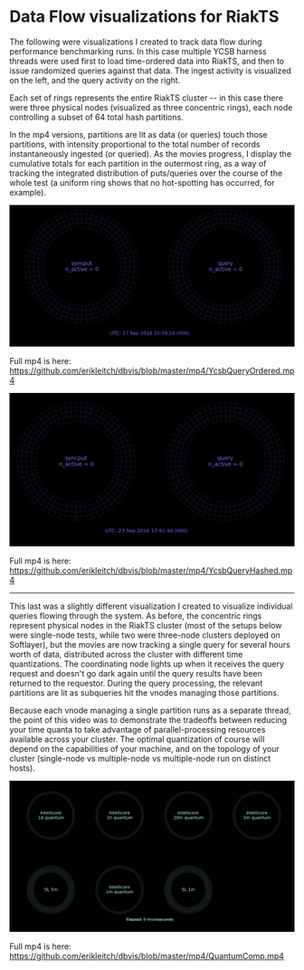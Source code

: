 # Data Flow visualizations for RiakTS

The following were visualizations I created to track data flow during
performance benchmarking runs.  In this case multiple YCSB harness
threads were used first to load time-ordered data into RiakTS, and
then to issue randomized queries against that data.  The ingest
activity is visualized on the left, and the query activity on the
right.

Each set of rings represents the entire RiakTS cluster -- in this case
there were three physical nodes (visualized as three concentric
rings), each node controlling a subset of 64 total hash partitions.

In the mp4 versions, partitions are lit as data (or queries) touch
those partitions, with intensity proportional to the total number of
records instantaneously ingested (or queried).  As the movies
progress, I display the cumulative totals for each partition in the
outermost ring, as a way of tracking the integrated distribution of
puts/queries over the course of the whole test (a uniform ring shows
that no hot-spotting has occurred, for example).

![YCSB Ordered Workload](https://github.com/erikleitch/dbvis/blob/master/images/YcsbQueryOrdered.png)

Full mp4 is here: https://github.com/erikleitch/dbvis/blob/master/mp4/YcsbQueryOrdered.mp4

![YCSB Hashed Workload](https://github.com/erikleitch/dbvis/blob/master/images/YcsbQueryHashed.png)

Full mp4 is here: https://github.com/erikleitch/dbvis/blob/master/mp4/YcsbQueryHashed.mp4

<hr>

This last was a slightly different visualization I created to
visualize individual queries flowing through the system.  As before,
the concentric rings represent physical nodes in the RiakTS cluster
(most of the setups below were single-node tests, while two were
three-node clusters deployed on Softlayer), but the movies are now
tracking a single query for several hours worth of data, distributed
across the cluster with different time quantizations.  The
coordinating node lights up when it receives the query request and
doesn't go dark again until the query results have been returned to
the requestor.  During the query processing, the relevant partitions
are lit as subqueries hit the vnodes managing those partitions.

Because each vnode managing a single partition runs as a separate
thread, the point of this video was to demonstrate the tradeoffs
between reducing your time quanta to take advantage of
parallel-processing resources available across your cluster.  The
optimal quantization of course will depend on the capabilities of your
machine, and on the topology of your cluster (single-node vs
multiple-node vs multiple-node run on distinct hosts).

![Query Sonograms](https://github.com/erikleitch/dbvis/blob/master/images/QuantumComp.png)

Full mp4 is here: https://github.com/erikleitch/dbvis/blob/master/mp4/QuantumComp.mp4
